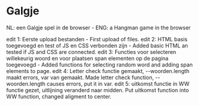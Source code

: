 # Galgje
NL: een Galgje spel in de browser - ENG: a Hangman game in the browser

edit 1: Eerste upload bestanden - First upload of files.
edit 2: HTML basis toegevoegd en test of JS en CSS verbonden zijn - Added basic HTML an tested if JS and CSS are connected.
edit 3: Functies voor selecteren willekeurig woord en voor plaatsen span elementen op de pagina toegevoegd - Added functions for selecting random word and adding span elements to page.
edit 4: Letter check functie gemaakt, --woorden.length maakt errors, var van gemaakt. Made letter check function, --woorden.length causes errors, put it in var.
edit 5: uitkomst functie in WW functie gezet, uitlijning veranderd naar midden. Put uitkomst function into WW function, changed aligment to center.